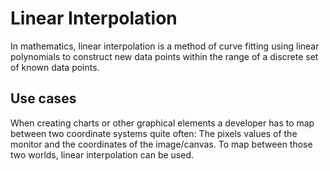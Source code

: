 # Linear Interpolation

In mathematics, linear interpolation is a method of curve fitting using linear polynomials to construct new data points within the range of a discrete set of known data points.

## Use cases

When creating charts or other graphical elements a developer has to map between two coordinate systems quite often: The pixels values of the monitor and the coordinates of the image/canvas. To map between those two worlds, linear interpolation can be used.
